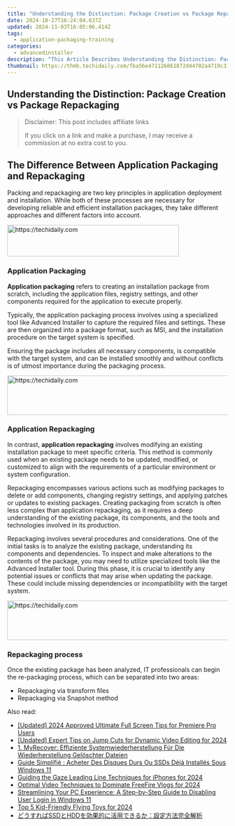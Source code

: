 ```yaml
---
title: "Understanding the Distinction: Package Creation vs Package Repackaging"
date: 2024-10-27T16:24:04.637Z
updated: 2024-11-03T16:05:06.414Z
tags:
  - application-packaging-training
categories:
  - advancedinstaller
description: "This Article Describes Understanding the Distinction: Package Creation vs Package Repackaging"
thumbnail: https://thmb.techidaily.com/fba56e471126861872d44702a4719c3712dd082c4310b4a45ca55ed512e735ed.jpg
---
```


## Understanding the Distinction: Package Creation vs Package Repackaging

>  Disclaimer: This post includes affiliate links
>
>  If you click on a link and make a purchase, I may receive a commission at no extra cost to you.
>

## The Difference Between Application Packaging and Repackaging

Packing and repackaging are two key principles in application deployment and installation. While both of these processes are necessary for developing reliable and efficient installation packages, they take different approaches and different factors into account.

<!-- affiliate ads begin -->
<a href="https://aligracehair.sjv.io/c/5597632/2135373/19272" target="_top" id="2135373">
  <img src="//a.impactradius-go.com/display-ad/19272-2135373" border="0" alt="https://techidaily.com" width="392" height="72"/>
</a>
<img height="0" width="0" src="https://aligracehair.sjv.io/i/5597632/2135373/19272" style="position:absolute;visibility:hidden;" border="0" />
<!-- affiliate ads end -->

### Application Packaging

**Application packaging** refers to creating an installation package from scratch, including the application files, registry settings, and other components required for the application to execute properly. 

Typically, the application packaging process involves using a specialized tool like Advanced Installer to capture the required files and settings. These are then organized into a package format, such as MSI, and the installation procedure on the target system is specified.

Ensuring the package includes all necessary components, is compatible with the target system, and can be installed smoothly and without conflicts is of utmost importance during the packaging process.

<!-- affiliate ads begin -->
<a href="https://appsumo.8odi.net/c/5597632/2094422/7443" target="_top" id="2094422">
  <img src="//a.impactradius-go.com/display-ad/7443-2094422" border="0" alt="https://techidaily.com" width="728" height="90"/>
</a>
<img height="0" width="0" src="https://appsumo.8odi.net/i/5597632/2094422/7443" style="position:absolute;visibility:hidden;" border="0" />
<!-- affiliate ads end -->

### Application Repackaging

In contrast, **application repackaging** involves modifying an existing installation package to meet specific criteria. This method is commonly used when an existing package needs to be updated, modified, or customized to align with the requirements of a particular environment or system configuration.

Repackaging encompasses various actions such as modifying packages to delete or add components, changing registry settings, and applying patches or updates to existing packages. Creating packaging from scratch is often less complex than application repackaging, as it requires a deep understanding of the existing package, its components, and the tools and technologies involved in its production.

Repackaging involves several procedures and considerations. One of the initial tasks is to analyze the existing package, understanding its components and dependencies. To inspect and make alterations to the contents of the package, you may need to utilize specialized tools like the Advanced Installer tool. During this phase, it is crucial to identify any potential issues or conflicts that may arise when updating the package. These could include missing dependencies or incompatibility with the target system.

<!-- affiliate ads begin -->
<a href="https://unicoeye.pxf.io/c/5597632/2134237/18498" target="_top" id="2134237">
  <img src="//a.impactradius-go.com/display-ad/18498-2134237" border="0" alt="https://techidaily.com" width="728" height="90"/>
</a>
<img height="0" width="0" src="https://unicoeye.pxf.io/i/5597632/2134237/18498" style="position:absolute;visibility:hidden;" border="0" />
<!-- affiliate ads end -->

### Repackaging process

Once the existing package has been analyzed, IT professionals can begin the re-packaging process, which can be separated into two areas:

* Repackaging via transform files
* Repackaging via Snapshot method

<ins class="adsbygoogle"
     style="display:block"
     data-ad-format="autorelaxed"
     data-ad-client="ca-pub-7571918770474297"
     data-ad-slot="1223367746"></ins>

<ins class="adsbygoogle"
     style="display:block"
     data-ad-client="ca-pub-7571918770474297"
     data-ad-slot="8358498916"
     data-ad-format="auto"
     data-full-width-responsive="true"></ins>

<span class="atpl-alsoreadstyle">Also read:</span>
<div><ul>
<li><a href="https://article-tips.techidaily.com/updated-2024-approved-ultimate-full-screen-tips-for-premiere-pro-users/"><u>[Updated] 2024 Approved Ultimate Full Screen Tips for Premiere Pro Users</u></a></li>
<li><a href="https://youtube-docs.techidaily.com/ed-expert-tips-on-jump-cuts-for-dynamic-video-editing-for-2024/"><u>[Updated] Expert Tips on Jump Cuts for Dynamic Video Editing for 2024</u></a></li>
<li><a href="https://win-updates.techidaily.com/1-myrecover-effiziente-systemwiederherstellung-fur-die-wiederherstellung-geloschter-dateien/"><u>1. MyRecover: Effiziente Systemwiederherstellung Für Die Wiederherstellung Gelöschter Dateien</u></a></li>
<li><a href="https://win-updates.techidaily.com/guide-simplifie-acheter-des-disques-durs-ou-ssds-deja-installes-sous-windows-11/"><u>Guide Simplifié : Acheter Des Disques Durs Ou SSDs Déjà Installés Sous Windows 11</u></a></li>
<li><a href="https://fox-boxes.techidaily.com/guiding-the-gaze-leading-line-techniques-for-iphones-for-2024/"><u>Guiding the Gaze Leading Line Techniques for iPhones for 2024</u></a></li>
<li><a href="https://facebook-record-videos.techidaily.com/optimal-video-techniques-to-dominate-freefire-vlogs-for-2024/"><u>Optimal Video Techniques to Dominate FreeFire Vlogs for 2024</u></a></li>
<li><a href="https://win-updates.techidaily.com/streamlining-your-pc-experience-a-step-by-step-guide-to-disabling-user-login-in-windows-11/"><u>Streamlining Your PC Experience: A Step-by-Step Guide to Disabling User Login in Windows 11</u></a></li>
<li><a href="https://some-approaches.techidaily.com/top-5-kid-friendly-flying-toys-for-2024/"><u>Top 5 Kid-Friendly Flying Toys for 2024</u></a></li>
<li><a href="https://win-updates.techidaily.com/1728472045343-ssdhdd/"><u>どうすればSSDとHDDを効果的に活用できるか：設定方法完全解析</u></a></li>
</ul></div>

